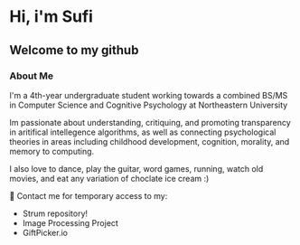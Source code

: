 # Hi, i'm Sufi

## Welcome to my github

### About Me

I'm a 4th-year undergraduate student working towards a combined BS/MS in Computer Science and Cognitive Psychology at Northeastern University

Im passionate about understanding, critiquing, and promoting transparency in aritifical intellegence algorithms, as well as connecting psychological theories in areas including childhood development, cognition, morality, and memory to computing. 

I also love to dance, play the guitar, word games, running, watch old movies, and eat any variation of choclate ice cream :)

📧 Contact me for temporary access to my:
- Strum repository!
- Image Processing Project
- GiftPicker.io

